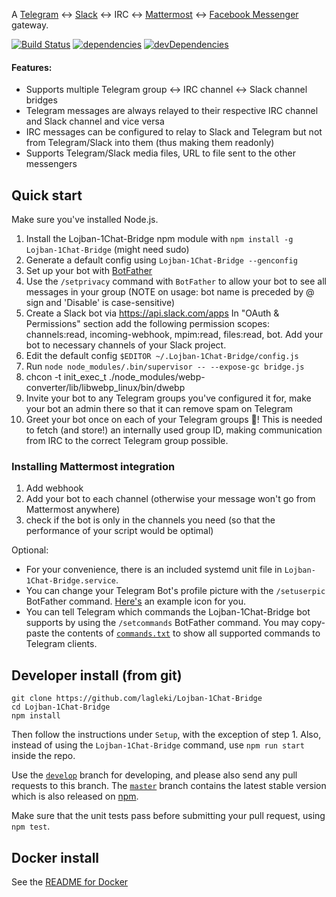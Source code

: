 A [Telegram](https://telegram.org/) ↔ [Slack](https://slack.com) ↔ IRC ↔ [Mattermost](https://mattermost.com/) ↔ [Facebook Messenger](https://facebook.com) gateway.


[![Build Status](https://travis-ci.org/lagleki/Lojban-1Chat-Bridge.svg?branch=develop)](https://travis-ci.org/lagleki/Lojban-1Chat-Bridge)
[![dependencies](https://david-dm.org/lagleki/Lojban-1Chat-Bridge.svg)](https://david-dm.org/lagleki/Lojban-1Chat-Bridge#info=Dependencies)
[![devDependencies](https://david-dm.org/lagleki/Lojban-1Chat-Bridge/dev-status.svg)](https://david-dm.org/lagleki/Lojban-1Chat-Bridge#info=devDependencies)

#### Features:

* Supports multiple Telegram group ↔ IRC channel ↔ Slack channel bridges
* Telegram messages are always relayed to their respective IRC channel and Slack channel and vice versa
* IRC messages can be configured to relay to Slack and Telegram but not from Telegram/Slack into them (thus making them readonly)
* Supports Telegram/Slack media files, URL to file sent to the other messengers

Quick start
-----------

Make sure you've installed Node.js.
1. Install the Lojban-1Chat-Bridge npm module with `npm install -g Lojban-1Chat-Bridge` (might need sudo)
2. Generate a default config using `Lojban-1Chat-Bridge --genconfig`
3. Set up your bot with [BotFather](https://telegram.me/botfather)
4. Use the `/setprivacy` command with `BotFather` to allow your bot to
   see all messages in your group (NOTE on usage: bot name is preceded by @ sign
   and 'Disable' is case-sensitive)
5. Create a Slack bot via https://api.slack.com/apps In "OAuth & Permissions" section add the following  permission scopes: channels:read, incoming-webhook, mpim:read, files:read, bot. Add your bot to necessary channels of your Slack project.
6. Edit the default config `$EDITOR ~/.Lojban-1Chat-Bridge/config.js`
7. Run `node node_modules/.bin/supervisor -- --expose-gc bridge.js`
8. chcon -t init_exec_t ./node_modules/webp-converter/lib/libwebp_linux/bin/dwebp
9. Invite your bot to any Telegram groups you've configured it for, make your bot an admin there so that it can remove spam on Telegram
10. Greet your bot once on each of your Telegram groups :tada:! This is needed
   to fetch (and store!) an internally used group ID, making communication
   from IRC to the correct Telegram group possible.

### Installing Mattermost integration

1. Add webhook
2. Add your bot to each channel (otherwise your message won't go from Mattermost anywhere)
3. check if the bot is only in the channels you need (so that the performance of your script would be optimal)

Optional:

- For your convenience, there is an included systemd unit file in
  `Lojban-1Chat-Bridge.service`.
- You can change your Telegram Bot's profile picture with the `/setuserpic`
  BotFather command. [Here's](/icon.png) an example icon for you.
- You can tell Telegram which commands the Lojban-1Chat-Bridge bot supports by using the
  `/setcommands` BotFather command. You may copy-paste the contents of
  [`commands.txt`](/commands.txt) to show all supported commands to Telegram
  clients.

Developer install (from git)
----------------------------

    git clone https://github.com/lagleki/Lojban-1Chat-Bridge
    cd Lojban-1Chat-Bridge
    npm install

Then follow the instructions under `Setup`, with the exception of step 1.
Also, instead of using the `Lojban-1Chat-Bridge` command, use `npm run start` inside the repo.

Use the [`develop`](https://github.com/lagleki/Lojban-1Chat-Bridge/tree/develop) branch for developing, and please also send any pull requests to this branch. The [`master`](https://github.com/lagleki/Lojban-1Chat-Bridge/tree/master) branch contains the latest stable version which is also released on [npm](https://www.npmjs.com/package/Lojban-1Chat-Bridge).

Make sure that the unit tests pass before submitting your pull request, using `npm test`.

Docker install
--------------

See the [README for Docker](Docker_README.md)
